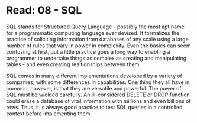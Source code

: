 # Read: 08 - SQL

SQL stands for Structured Query Language - possibly the most apt name for a programmatic computing language ever devised. It formalizes the practice of soliciting information from databases of any scale using a large number of rules that vary in power in complexity. Even the basics can seem confusing at first, but a little practice goes a long way to enabling a programmer to undertake things as complex as creating and manipulating tables - and even creating realtionships between them.

SQL comes in many different implementations developed by a variety of companies, with some differences in capabilities. One thing they all have in common, however, is that they are versatile and powerful. The power of SQL must be wielded carefully. An ill-considered DELETE or DROP function could erase a database of vital information with millions and even billions of rows. Thus, it is always good practice to test SQL queries in a controlled context before implementing them.
